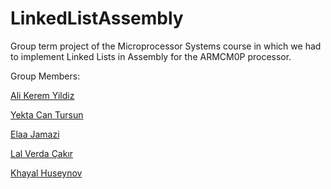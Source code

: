 # LinkedListAssembly
Group term project of the Microprocessor Systems course in which we had to implement Linked Lists in Assembly for the ARMCM0P processor.

Group Members:

[Ali Kerem Yildiz](https://github.com/kereemyildiz)

[Yekta Can Tursun](https://github.com/YCT1)

[Elaa Jamazi](https://github.com/Elaa-jamazi)

[Lal Verda Çakır](https://github.com/lalverdacakir)

[Khayal Huseynov](https://github.com/khmaxim)
